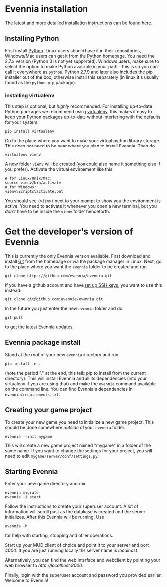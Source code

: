 
# Evennia installation

The latest and more detailed installation instructions can be found
[here](https://github.com/evennia/evennia/wiki/Getting-Started). 

## Installing Python

First install [Python](https://www.python.org/). Linux users should
have it in their repositories, Windows/Mac users can get it from the
Python homepage. You need the 2.7.x version (Python 3 is not yet
supported). Windows users, make sure to select the option to make
Python available in your path - this is so you can call it everywhere
as `python`. Python 2.7.9 and later also includes the
[pip](https://pypi.python.org/pypi/pip/) installer out of the box,
otherwise install this separately (in linux it's usually found as the
`python-pip` package).

### installing virtualenv

This step is optional, but *highly* recommended. For installing
up-to-date Python packages we recommend using
[virtualenv](https://pypi.python.org/pypi/virtualenv), this makes it
easy to keep your Python packages up-to-date without interfering with
the defaults for your system.

```
pip install virtualenv
```

Go to the place where you want to make your virtual python library
storage. This does not need to be near where you plan to install
Evennia. Then do

```
virtualenv vienv
```

A new folder `vienv` will be created (you could also name it something
else if you prefer). Activate the virtual environment like this: 

```
# for Linux/Unix/Mac:
source vienv/bin/activate
# for Windows:
vienv\Scripts\activate.bat
```

You should see `(vienv)` next to your prompt to show you the
environment is active. You need to activate it whenever you open a new
terminal, but you *don't* have to be inside the `vienv` folder henceforth.


# Get the developer's version of Evennia

This is currently the only Evennia version available. First download
and install [Git](http://git-scm.com/) from the homepage or via the
package manager in Linux. Next, go to the place where you want the
`evennia` folder to be created and run

```
git clone https://github.com/evennia/evennia.git
```

If you have a github account and have [set up SSH
keys](https://help.github.com/articles/generating-ssh-keys/), you want
to use this instead: 

```
git clone git@github.com:evennia/evennia.git
```

In the future you just enter the new `evennia` folder and do 

```
git pull
```

to get the latest Evennia updates.

## Evennia package install 

Stand at the root of your new `evennia` directory and run

```
pip install -e .
```

(note the period "." at the end, this tells pip to install from the
current directory). This will install Evennia and all its dependencies
(into your virtualenv if you are using that) and make the `evennia`
command available on the command line. You can find Evennia's
dependencies in `evennia/requirements.txt`. 

## Creating your game project

To create your new game you need to initialize a new game project.
This should be done somewhere *outside* of your `evennia` folder. 


```
evennia --init mygame
```

This will create a new game project named "mygame" in a folder of the
same name. If you want to change the settings for your project, you
will need to edit `mygame/server/conf/settings.py`.


## Starting Evennia

Enter your new game directory and run

```
evennia migrate
evennia -i start
```

Follow the instructions to create your superuser account. A lot of
information will scroll past as the database is created and the server
initializes. After this Evennia will be running. Use 

```
evennia -h 
```

for help with starting, stopping and other operations.

Start up your MUD client of choice and point it to your server and
port *4000*.  If you are just running locally the server name is
*localhost*.

Alternatively, you can find the web interface and webclient by
pointing your web browser to *http://localhost:8000*.

Finally, login with the superuser account and password you provided
earlier.  Welcome to Evennia!
